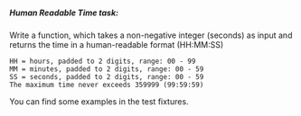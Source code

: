 ﻿##### Human Readable Time task:
Write a function, which takes a non-negative integer (seconds) as input and returns the time in a human-readable format (HH:MM:SS)

	HH = hours, padded to 2 digits, range: 00 - 99
	MM = minutes, padded to 2 digits, range: 00 - 59
	SS = seconds, padded to 2 digits, range: 00 - 59
	The maximum time never exceeds 359999 (99:59:59)

You can find some examples in the test fixtures.